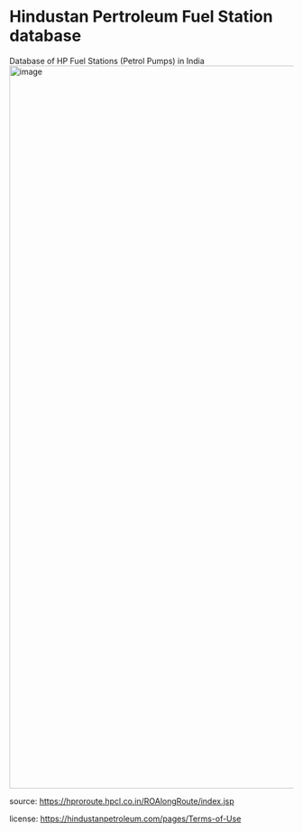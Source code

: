 # Hindustan Pertroleum Fuel Station database
Database of HP Fuel Stations (Petrol Pumps) in India
<img width="1280" alt="image" src="https://github.com/MG-LSJ/hp_fuel_stations/assets/73988826/e94389a9-c290-4f6e-aa3f-2caba4a95b49">


source: https://hproroute.hpcl.co.in/ROAlongRoute/index.jsp

license: https://hindustanpetroleum.com/pages/Terms-of-Use

